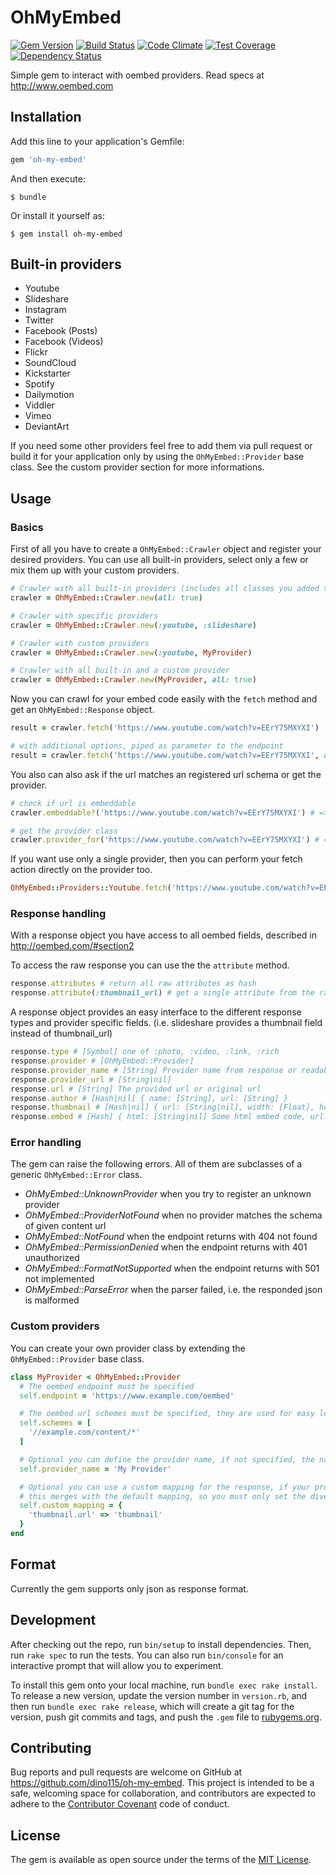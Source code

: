 OhMyEmbed
=================
[![Gem Version](https://badge.fury.io/rb/oh-my-embed.svg)](https://badge.fury.io/rb/oh-my-embed)
[![Build Status](https://travis-ci.org/dino115/oh-my-embed.svg?branch=master)](https://travis-ci.org/dino115/oh-my-embed)
[![Code Climate](https://codeclimate.com/github/dino115/oh-my-embed/badges/gpa.svg)](https://codeclimate.com/github/dino115/oh-my-embed)
[![Test Coverage](https://codeclimate.com/github/dino115/oh-my-embed/badges/coverage.svg)](https://codeclimate.com/github/dino115/oh-my-embed/coverage)
[![Dependency Status](https://gemnasium.com/badges/github.com/dino115/oh-my-embed.svg)](https://gemnasium.com/github.com/dino115/oh-my-embed)

Simple gem to interact with oembed providers. Read specs at http://www.oembed.com

## Installation

Add this line to your application's Gemfile:

```ruby
gem 'oh-my-embed'
```

And then execute:

    $ bundle

Or install it yourself as:

    $ gem install oh-my-embed

## Built-in providers

- Youtube
- Slideshare
- Instagram
- Twitter
- Facebook (Posts)
- Facebook (Videos)
- Flickr
- SoundCloud
- Kickstarter
- Spotify
- Dailymotion
- Viddler
- Vimeo
- DeviantArt

If you need some other providers feel free to add them via pull request or build it for your application only by using the `OhMyEmbed::Provider` base class.
See the custom provider section for more informations.

## Usage

### Basics
First of all you have to create a `OhMyEmbed::Crawler` object and register your desired providers.
You can use all built-in providers, select only a few or mix them up with your custom providers.

```ruby
# Crawler with all built-in providers (includes all classes you added to the OhMyEmbed::Providers module)
crawler = OhMyEmbed::Crawler.new(all: true)

# Crawler with specific providers
crawler = OhMyEmbed::Crawler.new(:youtube, :slideshare)

# Crawler with custom providers
crawler = OhMyEmbed::Crawler.new(:youtube, MyProvider)

# Crawler with all built-in and a custom provider
crawler = OhMyEmbed::Crawler.new(MyProvider, all: true)
```

Now you can crawl for your embed code easily with the `fetch` method and get an `OhMyEmbed::Response` object.

```ruby
result = crawler.fetch('https://www.youtube.com/watch?v=EErY75MXYXI')

# with additional options, piped as parameter to the endpoint
result = crawler.fetch('https://www.youtube.com/watch?v=EErY75MXYXI', autoplay: 1)
```

You also can also ask if the url matches an registered url schema or get the provider.

```ruby
# check if url is embeddable
crawler.embeddable?('https://www.youtube.com/watch?v=EErY75MXYXI') # => true

# get the provider class
crawler.provider_for('https://www.youtube.com/watch?v=EErY75MXYXI') # => OhMyEmbed::Providers::Youtube
```

If you want use only a single provider, then you can perform your fetch action directly on the provider too.

```ruby
OhMyEmbed::Providers::Youtube.fetch('https://www.youtube.com/watch?v=EErY75MXYXI')
```

### Response handling
With a response object you have access to all oembed fields, described in http://oembed.com/#section2

To access the raw response you can use the the `attribute` method.

```ruby
response.attributes # return all raw attributes as hash
response.attribute(:thumbnail_url) # get a single attribute from the raw response
```

A response object provides an easy interface to the different response types and provider specific fields. (i.e. slideshare provides a thumbnail field instead of thumbnail_url)

 ```ruby
 response.type # [Symbol] one of :photo, :video, :link, :rich
 response.provider # [OhMyEmbed::Provider]
 response.provider_name # [String] Provider name from response or readable class name
 response.provider_url # [String|nil]
 response.url # [String] The provided url or original url
 response.author # [Hash|nil] { name: [String], url: [String] }
 response.thumbnail # [Hash|nil] { url: [String|nil], width: [Float], height: [Float] }
 response.embed # [Hash] { html: [String|nil] Some html embed code, url: [String|nil], width: [Float|nil], height: [Float|nil] }
 ```

### Error handling
The gem can raise the following errors. All of them are subclasses of a generic `OhMyEmbed::Error` class.

- *OhMyEmbed::UnknownProvider* when you try to register an unknown provider
- *OhMyEmbed::ProviderNotFound* when no provider matches the schema of given content url
- *OhMyEmbed::NotFound* when the endpoint returns with 404 not found
- *OhMyEmbed::PermissionDenied* when the endpoint returns with 401 unauthorized
- *OhMyEmbed::FormatNotSupported* when the endpoint returns with 501 not implemented
- *OhMyEmbed::ParseError* when the parser failed, i.e. the responded json is malformed

### Custom providers
You can create your own provider class by extending the `OhMyEmbed::Provider` base class.

```ruby
class MyProvider < OhMyEmbed::Provider
  # The oembed endpoint must be specified
  self.endpoint = 'https://www.example.com/oembed'

  # The oembed url schemes must be specified, they are used for easy lookup
  self.schemes = [
    '//example.com/content/*'
  ]

  # Optional you can define the provider name, if not specified, the name will extracted from the class name
  self.provider_name = 'My Provider'

  # Optional you can use a custom mapping for the response, if your provider doesn't stick to the specification :(
  # this merges with the default mapping, so you must only set the divergent mapping
  self.custom_mapping = {
    'thumbnail.url' => 'thumbnail'
  }
end
```

## Format
Currently the gem supports only json as response format.

## Development

After checking out the repo, run `bin/setup` to install dependencies. Then, run `rake spec` to run the tests. You can also run `bin/console` for an interactive prompt that will allow you to experiment.

To install this gem onto your local machine, run `bundle exec rake install`. To release a new version, update the version number in `version.rb`, and then run `bundle exec rake release`, which will create a git tag for the version, push git commits and tags, and push the `.gem` file to [rubygems.org](https://rubygems.org).

## Contributing

Bug reports and pull requests are welcome on GitHub at https://github.com/dino115/oh-my-embed. This project is intended to be a safe, welcoming space for collaboration, and contributors are expected to adhere to the [Contributor Covenant](http://contributor-covenant.org) code of conduct.

## License

The gem is available as open source under the terms of the [MIT License](http://opensource.org/licenses/MIT).
